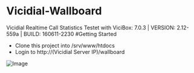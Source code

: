 # Vicidial-Wallboard
Vicidial Realtime Call Statistics Testet with ViciBox: 7.0.3 | VERSION: 2.12-559a | BUILD: 160611-2230
#Getting Started
<ul>
  <li>Clone this project into /srv/www/htdocs</li>
  <li>Login to http://(Vicidial Server IP)/wallboard</li>
</ul>
<img src="http://i.imgur.com/U7K6U8F.jpg" alt="Image">
